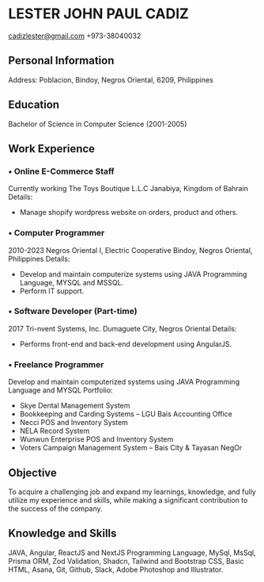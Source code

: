 # LESTER JOHN PAUL CADIZ
cadizlester@gmail.com
+973-38040032

## Personal Information
Address: Poblacion, Bindoy, Negros Oriental, 6209, Philippines

## Education
Bachelor of Science in Computer Science (2001-2005)
## Work Experience
### • Online E-Commerce Staff
Currently working
The Toys Boutique L.L.C
Janabiya, Kingdom of Bahrain
Details:
- Manage shopify wordpress website on orders, product and others.
### • Computer Programmer
2010-2023
Negros Oriental I, Electric Cooperative
Bindoy, Negros Oriental, Philippines
Details:
- Develop and maintain computerize systems using JAVA Programming Language, MYSQL and MSSQL.
- Perform IT support.
### • Software Developer (Part-time)
2017
Tri-nvent Systems, Inc.
Dumaguete City, Negros Oriental
Details:
- Performs front-end and back-end development using AngularJS.
### • Freelance Programmer
Develop and maintain computerized systems using JAVA Programming Language and MYSQL
Portfolio:
- Skye Dental Management System
- Bookkeeping and Carding Systems – LGU Bais Accounting Office
- Necci POS and Inventory System
- NELA Record System
- Wunwun Enterprise POS and Inventory System
- Voters Campaign Management System – Bais City & Tayasan NegOr

## Objective
To acquire a challenging job and expand my learnings, knowledge, and fully utilize my experience and skills, while making a significant contribution to the success of the company.

## Knowledge and Skills
JAVA, Angular, ReactJS and NextJS Programming Language, MySql, MsSql, Prisma ORM, Zod Validation, Shadcn, Tailwind and Bootstrap CSS, Basic HTML, Asana, Git, Github, Slack, Adobe Photoshop and Illustrator.
